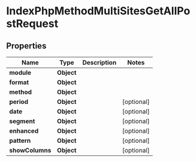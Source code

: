 

# IndexPhpMethodMultiSitesGetAllPostRequest


## Properties

| Name | Type | Description | Notes |
|------------ | ------------- | ------------- | -------------|
|**module** | **Object** |  |  |
|**format** | **Object** |  |  |
|**method** | **Object** |  |  |
|**period** | **Object** |  |  [optional] |
|**date** | **Object** |  |  [optional] |
|**segment** | **Object** |  |  [optional] |
|**enhanced** | **Object** |  |  [optional] |
|**pattern** | **Object** |  |  [optional] |
|**showColumns** | **Object** |  |  [optional] |



